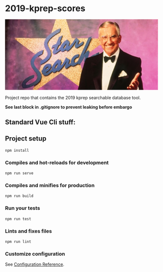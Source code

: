 # 2019-kprep-scores
![Star Search!](star-search.jpg)

Project repo that contains the 2019 kprep searchable database tool. 

**See last block in .gitignore to prevent leaking before embargo**


## Standard Vue Cli stuff:

## Project setup
```
npm install
```

### Compiles and hot-reloads for development
```
npm run serve
```

### Compiles and minifies for production
```
npm run build
```

### Run your tests
```
npm run test
```

### Lints and fixes files
```
npm run lint
```

### Customize configuration
See [Configuration Reference](https://cli.vuejs.org/config/).
